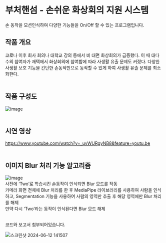 # 부처핸섬 - 손쉬운 화상회의 지원 시스템




손 동작을 모션인식하여 다양한 기능들을 On/Off 할 수 있는 프로그램입니다.

## 작품 개요
코로나 이후 회사 회의나 대학교 강의 등에서 비 대면 화상회의가 급증했다. 이 때 대다수의 참여자가 재택에서 화상회의에 참여함에 따라 사생활 유출 문제도 커졌다.
다양한 사생활 보호 기능을 간단한 손동작만으로 동작할 수 있게 하여 사생활 유출 문제를 최소화한다.<br><br>

## 작품 구성도
![image](https://github.com/user-attachments/assets/220e185d-a880-4669-9fb7-d28e07649200) <br><br>

## 시연 영상
https://www.youtube.com/watch?v=_uvWURgyNB8&feature=youtu.be <br><br>

## 이미지 Blur 처리 기능 알고리즘
![image](https://github.com/user-attachments/assets/c8c22cf7-7e9a-4cdb-82d7-988600486fb5) <br>
사전에 ‘Two’로 학습시킨 손동작이 인식되면 Blur 모드를 작동 <br>
카메라 화면 전체에 Blur 처리를 한 후 MediaPipe 라이브러리를 사용하여 사람을 인식하고, Segmentation 기능을 사용하여 사람의 영역만 추출 후 해당 영역에만 Blur 처리를 해제<br>
만약 다시 ‘Two’라는 동작이 인식된다면 Blur 모드 해제 <br><br>


코드와 보고서 첨부되어있습니다.


![스크린샷 2024-06-12 141507](https://github.com/YuNyuk/Intel_Edge_AI_SW_Academy/assets/142381053/ecf0dac0-2315-4ebf-a602-40bd86a32662)
